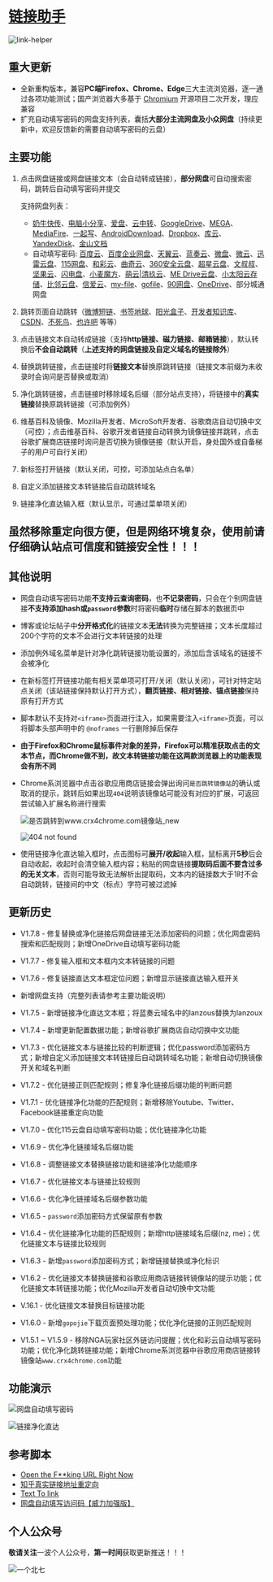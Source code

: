 # [链接助手](https://github.com/oneNorth7/LinkHelper)

![link-helper](https://gitee.com/oneNorth7/pics/raw/master/picgo/link-helper.png)

## 重大更新

* 全新重构版本，兼容**PC端Firefox、Chrome、Edge**三大主流浏览器，逐一通过各项功能测试；国产浏览器大多基于 [Chromium](https://www.chromium.org/) 开源项目二次开发，理应兼容
* 扩充自动填写密码的网盘支持列表，囊括**大部分主流网盘及小众网盘**（持续更新中，欢迎反馈新的需要自动填写密码的云盘）

## 主要功能

1. 点击网盘链接或网盘链接文本（会自动转成链接），**部分网盘**可自动搜索密码，跳转后自动填写密码并提交

   支持网盘列表：

   * [奶牛快传](cowtransfer.com)、[电脑小分享](drive.dnxshare.cn)、[爱盘](down.52pojie.cn)、[云中转](www.yunzhongzhuan.com)、[GoogleDrive](drive.google.com)、[MEGA](mega.nz)、[MediaFire](www.mediafire.com)、[一起写](yiqixie.qingque.cn)、[AndroidDownload](www.androiddownload.net)、[Dropbox](www.dropbox.com)、[库云](www.kufile.net)、[YandexDisk](disk.yandex.com)、[金山文档](www.kdocs.cn)
   * 自动填写密码: [百度云](https://pan.baidu.com)、[百度企业网盘](https://eyun.baidu.com)、[天翼云](https://cloud.189.cn)、[蓝奏云](https://www.lanzou.com)、[微盘](https://vdisk.weibo.com)、[微云](https://share.weiyun.com)、[迅雷云盘](https://pan.xunlei.com)、[115网盘](http://115.com)、[和彩云](https://caiyun.139.com)、[曲奇云](https://quqi.com)、[360安全云盘](https://yunpan.360.cn)、[超星云盘](https://pan-yz.chaoxing.com)、[文叔叔](https://www.wenshushu.cn)、[坚果云](https://www.jianguoyun.com)、[闪电盘](https://shandianpan.com)、[小麦魔方](https://mo.own-cloud.cn)、[萌云|清玖云](https://cloud.qingstore.cn)、[ME Drive云盘](https://pan.mebk.org)、[小太阳云存储](https://cncncloud.com)、[比邻云盘](https://pan.bilnn.com)、[信爱云](https://ilolita945.softether.net:5212)、[my-file](https://my-file.cn)、[gofile](https://gofile.me)、[90网盘](https://www.90pan.com)、[OneDrive](https://my.sharepoint.com)、部分城通网盘

2. 跳转页面自动跳转（[微博短链](t.cn)、[书签地球](http://show.bookmarkearth.com/view/784?folderId=45371)、[阳光盒子](https://sunbox.cc/wp-content/themes/begin/go.php?url=aHR0cHM6Ly9naXRodWIuY29tL0N5ZW5vY2gvRmx1dHRlci1Db29sYXBrL3JlbGVhc2Vz)、[开发者知识库](https://www.itdaan.com/link/aHR0cDovL3d3dy5maWxlc29uaWMuY29tL2ZpbGUvMTY5NjYwNzc2MQ==)、[CSDN](https://link.csdn.net/?target=https%3A%2F%2Fgreasyfork.org%2Fzh-CN)、[不死鸟](https://niao.su/go/aHR0cDovL2NyeGRvd24uY29t)、[也许吧](https://www.imaybes.cc/wl?url=zqms0diflZDTp8XZZ5el0Q,,) 等等）

3. 点击链接文本自动转成链接（支持**http链接、磁力链接、邮箱链接**），默认转换后**不会自动跳转**（**上述支持的网盘链接及自定义域名的链接除外**）

4. 替换跳转链接，点击链接时将**链接文本**替换原跳转链接（链接文本前缀为未收录时会询问是否替换或取消）

5. 净化跳转链接，点击链接时移除域名后缀（部分站点支持），将链接中的**真实链接**替换原跳转链接（可添加例外）

6. 维基百科及镜像、Mozilla开发者、MicroSoft开发者、谷歌商店自动切换中文（可控）；点击维基百科、谷歌开发者链接自动转换为镜像链接并跳转，点击谷歌扩展商店链接时询问是否切换为镜像链接（默认开启，身处国外或自备梯子的用户可自行关闭）

7. 新标签打开链接（默认关闭，可控，可添加站点白名单）

8. 自定义添加链接文本转链接后自动跳转域名

9. 链接净化直达输入框（默认显示，可通过菜单项关闭）

## 虽然移除重定向很方便，但是网络环境复杂，使用前请仔细确认站点可信度和链接安全性！！！

## 其他说明

* 网盘自动填写密码功能**不支持云查询密码**，也**不记录密码**，只会在个别网盘链接**不支持添加hash或`password`参数**时将密码**临时**存储在脚本的数据页中

* 博客或论坛帖子中**分开格式化**的链接文本**无法**转换为完整链接；文本长度超过200个字符的文本不会进行文本转链接的处理

* 添加例外域名菜单是针对净化跳转链接功能设置的，添加后含该域名的链接不会被净化

* 在新标签打开链接功能有相关菜单项可打开/关闭（默认关闭），可针对特定站点关闭（该站链接保持默认打开方式），**翻页链接、相对链接、锚点链接**保持原有打开方式

* 脚本默认不支持对`<iframe>`页面进行注入，如果需要注入`<iframe>`页面，可以将脚本头部声明中的 `@noframes` 一行删除掉后保存

* **由于Firefox和Chrome鼠标事件对象的差异，Firefox可以精准获取点击的文本节点，而Chrome做不到，故文本转链接功能在这两款浏览器上的功能表现会有所不同**

* Chrome系浏览器中点击谷歌应用商店链接会弹出询问`是否跳转镜像站`的确认或取消的提示，跳转后如果出现`404`说明该镜像站可能没有对应的扩展，可返回尝试输入扩展名称进行搜索

  ![是否跳转到www.crx4chrome.com镜像站_new](https://gitee.com/oneNorth7/pics/raw/master/picgo/是否跳转到www.crx4chrome.com镜像站_new.jpg)
  
  ![404 not found](https://gitee.com/oneNorth7/pics/raw/master/picgo/404-not-found.jpg)
  
* 使用链接净化直达输入框时，点击图标可**展开/收起**输入框，鼠标离开**5秒**后会自动收起，收起时会清空输入框内容；粘贴的网盘链接**提取码后面不要含过多的无关文本**，否则可能导致无法解析出提取码，文本内的链接数大于1时不会自动跳转，链接间的中文（标点）字符可被过滤掉

## 更新历史

* V1.7.8 - 修复替换或净化链接后网盘链接无法添加密码的问题；优化网盘密码搜索和匹配规则；新增OneDrive自动填写密码功能

* V1.7.7 - 修复输入框和文本框内文本转链接的问题

* V1.7.6 - 修复链接直达文本框定位问题；新增显示链接直达输入框开关

* 新增网盘支持（完整列表请参考主要功能说明）
* V1.7.5 - 新增链接净化直达文本框；将蓝奏云域名中的lanzous替换为lanzoux
* V1.7.4 - 新增更新配置数据功能；新增谷歌扩展商店自动切换中文功能
* V1.7.3 - 优化链接文本与链接比较的判断逻辑；优化password添加密码方式；新增自定义添加链接文本转链接后自动跳转域名功能；新增自动切换镜像开关和域名判断
* V1.7.2 - 优化链接正则匹配规则；修复净化链接后缀功能的判断问题
* V1.7.1 - 优化链接净化功能的匹配规则；新增移除Youtube、Twitter、Facebook链接重定向功能
* V1.7.0 - 优化115云盘自动填写密码功能；优化链接净化功能
* V1.6.9 - 优化净化链接域名后缀功能
* V1.6.8 - 调整链接文本替换链接功能和链接净化功能顺序
* V1.6.7 - 优化链接文本与链接比较规则
* V1.6.6 - 优化净化链接域名后缀参数功能
* V1.6.5 - `password`添加密码方式保留原有参数
* V1.6.4 - 优化链接净化功能的匹配规则；新增http链接域名后缀(nz, me)；优化链接文本与链接比较规则
* V1.6.3 - 新增`password`添加密码方式；新增链接替换或净化标识
* V1.6.2 - 优化链接文本替换链接和谷歌应用商店链接转镜像站的提示功能；优化链接文本转链接功能；优化Mozilla开发者自动切换中文功能
* V.16.1 - 优化链接文本替换目标链接功能
* V1.6.0 - 新增`gopojie`下载页面预处理功能；优化净化链接的正则匹配规则
* V1.5.1 ~ V1.5.9 - 移除NGA玩家社区外链访问提醒；优化和彩云自动填写密码功能；优化净化跳转链接功能；新增Chrome系浏览器中谷歌应用商店链接转镜像站`www.crx4chrome.com`功能

## 功能演示

![网盘自动填写密码](https://gitee.com/oneNorth7/pics/raw/master/picgo/网盘自动填写密码.gif)

![链接净化直达](https://gitee.com/oneNorth7/pics/raw/master/picgo/链接净化直达.gif)

## 参考脚本

* [Open the F**king URL Right Now](https://greasyfork.org/zh-CN/scripts/412612-open-the-f-king-url-right-now)
* [知乎真实链接地址重定向](https://greasyfork.org/zh-CN/scripts/20431-zhihu-link-redirect-fix)
* [Text To link](https://greasyfork.org/zh-CN/scripts/342-text-to-link)
* [网盘自动填写访问码【威力加强版】](https://greasyfork.org/zh-CN/scripts/29762-%E7%BD%91%E7%9B%98%E8%87%AA%E5%8A%A8%E5%A1%AB%E5%86%99%E8%AE%BF%E9%97%AE%E7%A0%81-%E5%A8%81%E5%8A%9B%E5%8A%A0%E5%BC%BA%E7%89%88)

## 个人公众号

**敬请关注**一波个人公众号，**第一时间**获取更新推送！！！

![一个北七](https://gitee.com/oneNorth7/pics/raw/master/picgo/oneNorth7.png)